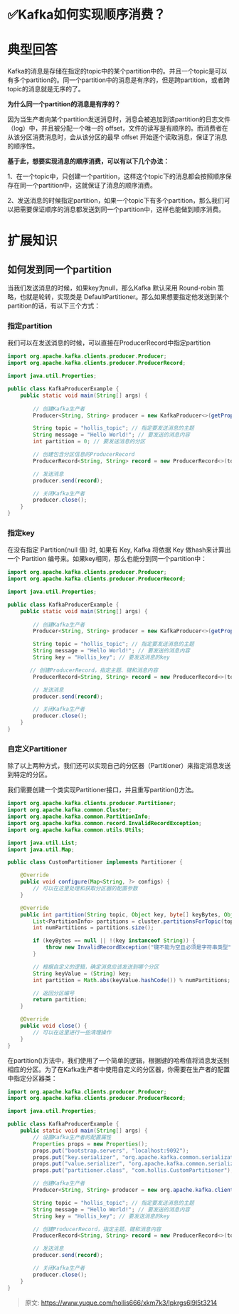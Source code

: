 # ✅Kafka如何实现顺序消费？

# 典型回答


Kafka的消息是存储在指定的topic中的某个partition中的。并且一个topic是可以有多个partition的。同一个partition中的消息是有序的，但是跨partition，或者跨topic的消息就是无序的了。



**为什么同一个partition的消息是有序的？**



因为当生产者向某个partition发送消息时，消息会被追加到该partition的日志文件（log）中，并且被分配一个唯一的 offset，文件的读写是有顺序的。而消费者在从该分区消费消息时，会从该分区的最早 offset 开始逐个读取消息，保证了消息的顺序性。



**基于此，想要实现消息的顺序消费，可以有以下几个办法：**



1、在一个topic中，只创建一个partition，这样这个topic下的消息都会按照顺序保存在同一个partition中，这就保证了消息的顺序消费。



2、发送消息的时候指定partition，如果一个topic下有多个partition，那么我们可以把需要保证顺序的消息都发送到同一个partition中，这样也能做到顺序消费。



# 扩展知识


## 如何发到同一个partition


当我们发送消息的时候，如果key为null，那么Kafka 默认采用 Round-robin 策略，也就是轮转，实现类是 DefaultPartitioner。那么如果想要指定他发送到某个partition的话，有以下三个方式：



### 指定partition


我们可以在发送消息的时候，可以直接在ProducerRecord中指定partition



```java
import org.apache.kafka.clients.producer.Producer;
import org.apache.kafka.clients.producer.ProducerRecord;

import java.util.Properties;

public class KafkaProducerExample {
    public static void main(String[] args) {
        
        // 创建Kafka生产者
        Producer<String, String> producer = new KafkaProducer<>(getProperties());

        String topic = "hollis_topic"; // 指定要发送消息的主题
        String message = "Hello World!"; // 要发送的消息内容
        int partition = 0; // 要发送消息的分区

        // 创建包含分区信息的ProducerRecord
        ProducerRecord<String, String> record = new ProducerRecord<>(topic, partition, null, message);

        // 发送消息
        producer.send(record);

        // 关闭Kafka生产者
        producer.close();
    }
}

```

### 指定key


在没有指定 Partition(null 值) 时, 如果有 Key, Kafka 将依据 Key 做hash来计算出一个 Partition 编号来。如果key相同，那么也能分到同一个partition中：



```java
import org.apache.kafka.clients.producer.Producer;
import org.apache.kafka.clients.producer.ProducerRecord;

import java.util.Properties;

public class KafkaProducerExample {
    public static void main(String[] args) {
        
        // 创建Kafka生产者
        Producer<String, String> producer = new KafkaProducer<>(getProperties());

        String topic = "hollis_topic"; // 指定要发送消息的主题
        String message = "Hello World!"; // 要发送的消息内容
        String key = "Hollis_key"; // 要发送消息的key

       // 创建ProducerRecord，指定主题、键和消息内容
        ProducerRecord<String, String> record = new ProducerRecord<>(topic, null, key, message);

        // 发送消息
        producer.send(record);

        // 关闭Kafka生产者
        producer.close();
    }
}

```



### 自定义Partitioner


除了以上两种方式，我们还可以实现自己的分区器（Partitioner）来指定消息发送到特定的分区。



我们需要创建一个类实现Partitioner接口，并且重写partition()方法。



```java
import org.apache.kafka.clients.producer.Partitioner;
import org.apache.kafka.common.Cluster;
import org.apache.kafka.common.PartitionInfo;
import org.apache.kafka.common.record.InvalidRecordException;
import org.apache.kafka.common.utils.Utils;

import java.util.List;
import java.util.Map;

public class CustomPartitioner implements Partitioner {

    @Override
    public void configure(Map<String, ?> configs) {
        // 可以在这里处理和获取分区器的配置参数
    }

    @Override
    public int partition(String topic, Object key, byte[] keyBytes, Object value, byte[] valueBytes, Cluster cluster) {
        List<PartitionInfo> partitions = cluster.partitionsForTopic(topic);
        int numPartitions = partitions.size();

        if (keyBytes == null || !(key instanceof String)) {
            throw new InvalidRecordException("键不能为空且必须是字符串类型");
        }

        // 根据自定义的逻辑，确定消息应该发送到哪个分区
        String keyValue = (String) key;
        int partition = Math.abs(keyValue.hashCode()) % numPartitions;

        // 返回分区编号
        return partition;
    }

    @Override
    public void close() {
        // 可以在这里进行一些清理操作
    }
}

```



在partition()方法中，我们使用了一个简单的逻辑，根据键的哈希值将消息发送到相应的分区。为了在Kafka生产者中使用自定义的分区器，你需要在生产者的配置中指定分区器类：



```java
import org.apache.kafka.clients.producer.Producer;
import org.apache.kafka.clients.producer.ProducerRecord;

import java.util.Properties;

public class KafkaProducerExample {
    public static void main(String[] args) {
        // 设置Kafka生产者的配置属性
        Properties props = new Properties();
        props.put("bootstrap.servers", "localhost:9092");
        props.put("key.serializer", "org.apache.kafka.common.serialization.StringSerializer");
        props.put("value.serializer", "org.apache.kafka.common.serialization.StringSerializer");
        props.put("partitioner.class", "com.hollis.CustomPartitioner"); // 指定自定义分区器类

        // 创建Kafka生产者
        Producer<String, String> producer = new org.apache.kafka.clients.producer.KafkaProducer<>(props);

        String topic = "hollis_topic"; // 指定要发送消息的主题
        String message = "Hello World!"; // 要发送的消息内容
        String key = "Hollis_key"; // 要发送消息的key

        // 创建ProducerRecord，指定主题、键和消息内容
        ProducerRecord<String, String> record = new ProducerRecord<>(topic, key, message);

        // 发送消息
        producer.send(record);

        // 关闭Kafka生产者
        producer.close();
    }
}

```



> 原文: <https://www.yuque.com/hollis666/xkm7k3/lpkrgs6l9l5t3214>